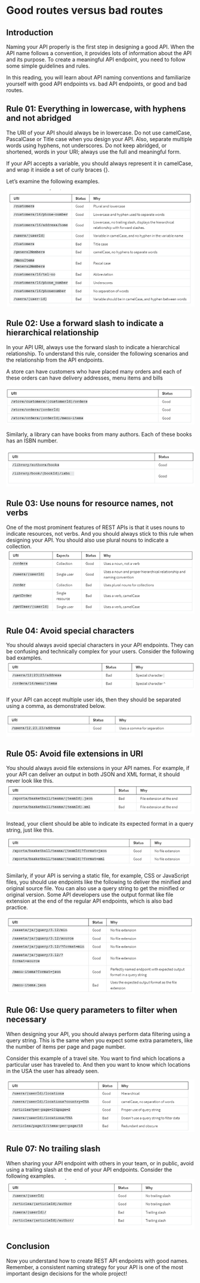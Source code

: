 <h1>Good routes versus bad routes</h1>

<h2>Introduction </h2>
Naming your API properly is the first step in designing a good API. When the API name follows a convention, it provides lots of information about the API and its purpose. To create a meaningful API endpoint, you need to follow some simple guidelines and rules. 

In this reading, you will learn about API naming conventions and familiarize yourself with good API endpoints vs. bad API endpoints, or good and bad routes.

<h2>Rule 01: Everything in lowercase, with hyphens and not abridged</h2> 
The URI of your API should always be in lowercase. Do not use camelCase, PascalCase or Title case when you design your API. Also, separate multiple words using hyphens, not underscores. Do not keep abridged, or shortened, words in your URI; always use the full and meaningful form.

If your API accepts a variable, you should always represent it in camelCase, and wrap it inside a set of curly braces {}.

Let’s examine the following examples.

<img src='GRVBR_1.png'>

<h2>Rule 02: Use a forward slash to indicate a hierarchical relationship</h2>
In your API URI, always use the forward slash to indicate a hierarchical relationship. To understand this rule, consider the following scenarios and the relationship from the API endpoints. 

A store can have customers who have placed many orders and each of these orders can have delivery addresses, menu items and bills

<img src='GRVBR_2.png'>

Similarly, a library can have books from many authors. Each of these books has an ISBN number.

<img src='GRVBR_3.png'>

<h2>Rule 03: Use nouns for resource names, not verbs</h2>
One of the most prominent features of REST APIs is that it uses nouns to indicate resources, not verbs. And you should always stick to this rule when designing your API. You should also use plural nouns to indicate a collection.

<img src='GRVBR_4.png'>

<h2>Rule 04: Avoid special characters </h2>
You should always avoid special characters in your API endpoints. They can be confusing and technically complex for your users. Consider the following bad examples.

<img src='GRVBR_5.png'>

If your API can accept multiple user ids, then they should be separated using a comma, as demonstrated below.

<img src='GRVBR_6.png'>

<h2>Rule 05: Avoid file extensions in URI</h2>
You should always avoid file extensions in your API names. For example, if your API can deliver an output in both JSON and XML format, it should never look like this.

<img src='GRVBR_7.png'>

Instead, your client should be able to indicate its expected format in a query string, just like this. 

<img src='GRVBR_8.png'>

Similarly, if your API is serving a static file, for example, CSS or JavaScript files, you should use endpoints like the following to deliver the minified and original source file. You can also use a query string to get the minified or original version.  Some API developers use the output format like file extension at the end of the regular API endpoints, which is also bad practice.    

<img src='GRVBR_9.png'>

<h2>Rule 06: Use query parameters to filter when necessary </h2>
When designing your API, you should always perform data filtering using a query string. This is the same when you expect some extra parameters, like the number of items per page and page number. 

Consider this example of a travel site. You want to find which locations a particular user has traveled to. And then you want to know which locations in the USA the user has already seen. 

<img src='GRVBR_10.png'>

<h2>Rule 07: No trailing slash</h2>
When sharing your API endpoint with others in your team, or in public, avoid using a trailing slash at the end of your API endpoints. Consider the following examples.

<img src='GRVBR_11.png'>

<h2>Conclusion</h2>
Now you understand how to create REST API endpoints with good names. Remember, a consistent naming strategy for your API is one of the most important design decisions for the whole project!